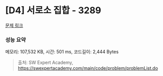 # [D4] 서로소 집합 - 3289 

[문제 링크](https://swexpertacademy.com/main/code/problem/problemDetail.do?contestProbId=AWBJKA6qr2oDFAWr) 

### 성능 요약

메모리: 107,532 KB, 시간: 501 ms, 코드길이: 2,444 Bytes



> 출처: SW Expert Academy, https://swexpertacademy.com/main/code/problem/problemList.do